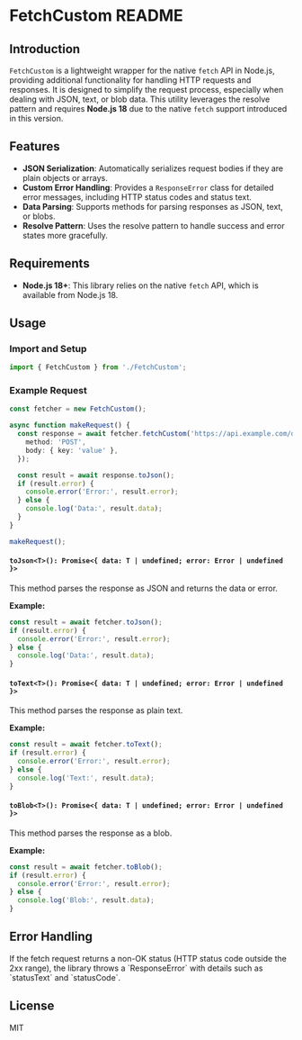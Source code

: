 
# FetchCustom README

## Introduction
`FetchCustom` is a lightweight wrapper for the native `fetch` API in Node.js, providing additional functionality for handling HTTP requests and responses. It is designed to simplify the request process, especially when dealing with JSON, text, or blob data. This utility leverages the resolve pattern and requires **Node.js 18** due to the native `fetch` support introduced in this version.

## Features
- **JSON Serialization**: Automatically serializes request bodies if they are plain objects or arrays.
- **Custom Error Handling**: Provides a `ResponseError` class for detailed error messages, including HTTP status codes and status text.
- **Data Parsing**: Supports methods for parsing responses as JSON, text, or blobs.
- **Resolve Pattern**: Uses the resolve pattern to handle success and error states more gracefully.

## Requirements
- **Node.js 18+**: This library relies on the native `fetch` API, which is available from Node.js 18.

## Usage

### Import and Setup
```typescript
import { FetchCustom } from './FetchCustom';
```

### Example Request
```typescript
const fetcher = new FetchCustom();

async function makeRequest() {
  const response = await fetcher.fetchCustom('https://api.example.com/data', {
    method: 'POST',
    body: { key: 'value' },
  });

  const result = await response.toJson();
  if (result.error) {
    console.error('Error:', result.error);
  } else {
    console.log('Data:', result.data);
  }
}

makeRequest();
```

#### `toJson<T>(): Promise<{ data: T | undefined; error: Error | undefined }>`
This method parses the response as JSON and returns the data or error.

**Example:**

```typescript
const result = await fetcher.toJson();
if (result.error) {
  console.error('Error:', result.error);
} else {
  console.log('Data:', result.data);
}
```

#### `toText<T>(): Promise<{ data: T | undefined; error: Error | undefined }>`
This method parses the response as plain text.

**Example:**

```typescript
const result = await fetcher.toText();
if (result.error) {
  console.error('Error:', result.error);
} else {
  console.log('Text:', result.data);
}
```

#### `toBlob<T>(): Promise<{ data: T | undefined; error: Error | undefined }>`
This method parses the response as a blob.

**Example:**

```typescript
const result = await fetcher.toBlob();
if (result.error) {
  console.error('Error:', result.error);
} else {
  console.log('Blob:', result.data);
}
```
## Error Handling
If the fetch request returns a non-OK status (HTTP status code outside the 2xx range), the library throws a \`ResponseError\` with details such as \`statusText\` and \`statusCode\`.

## License
MIT
